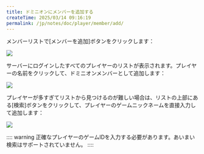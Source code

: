 ```yaml
---
title: ドミニオンにメンバーを追加する
createTime: 2025/03/14 09:16:19
permalink: /jp/notes/doc/player/member/add/
---
```


メンバーリストで[メンバーを追加]ボタンをクリックします：

![](/player/member/add/1.png)

サーバーにログインしたすべてのプレイヤーのリストが表示されます。プレイヤーの名前をクリックして、ドミニオンメンバーとして追加します：

![](/player/member/add/2.png)

プレイヤーが多すぎてリストから見つけるのが難しい場合は、リストの上部にある[検索]ボタンをクリックして、プレイヤーのゲームニックネームを直接入力して追加します：

![](/player/member/add/3.png)

:::: warning
正確なプレイヤーのゲームIDを入力する必要があります。あいまい検索はサポートされていません。
::::